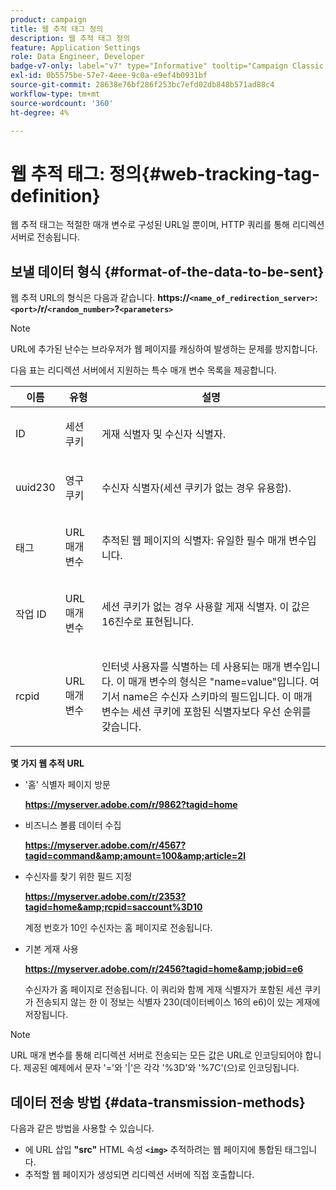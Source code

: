```yaml
---
product: campaign
title: 웹 추적 태그 정의
description: 웹 추적 태그 정의
feature: Application Settings
role: Data Engineer, Developer
badge-v7-only: label="v7" type="Informative" tooltip="Campaign Classic v7에만 적용"
exl-id: 0b5575be-57e7-4eee-9c0a-e9ef4b0931bf
source-git-commit: 28638e76bf286f253bc7efd02db848b571ad88c4
workflow-type: tm+mt
source-wordcount: '360'
ht-degree: 4%

---
```


# 웹 추적 태그: 정의{#web-tracking-tag-definition}



웹 추적 태그는 적절한 매개 변수로 구성된 URL일 뿐이며, HTTP 쿼리를 통해 리디렉션 서버로 전송됩니다.

## 보낼 데이터 형식 {#format-of-the-data-to-be-sent}

웹 추적 URL의 형식은 다음과 같습니다. **https://`<name_of_redirection_server>`:`<port>`/r/`<random_number>`?`<parameters>`**

>[!NOTE]
>
>URL에 추가된 난수는 브라우저가 웹 페이지를 캐싱하여 발생하는 문제를 방지합니다.

다음 표는 리디렉션 서버에서 지원하는 특수 매개 변수 목록을 제공합니다.

<table>
                     <thead>
                        <tr>
                           <th>이름</th>
                           <th>유형</th>
                           <th>설명</th> 
                        </tr> 
                     </thead>
                     <tbody>
                        <tr>
                           <td>
                              <p>ID</p> 
                           </td>
                           <td>
                              <p>세션 쿠키</p> 
                           </td>
                           <td>
                              <p>게재 식별자 및 수신자 식별자.</p> 
                           </td> 
                        </tr>
                        <tr>
                           <td>
                              <p>uuid230</p> 
                           </td>
                           <td>
                              <p>영구 쿠키</p> 
                           </td>
                           <td>
                              <p>수신자 식별자(세션 쿠키가 없는 경우 유용함).</p> 
                           </td> 
                        </tr>
                        <tr>
                           <td>
                              <p>태그</p> 
                           </td>
                           <td>
                              <p>URL 매개변수</p> 
                           </td>
                           <td>
                              <p>추적된 웹 페이지의 식별자: 유일한 필수 매개 변수입니다.</p> 
                           </td> 
                        </tr>
                        <tr>
                           <td>
                              <p>작업 ID</p> 
                           </td>
                           <td>
                              <p>URL 매개변수</p> 
                           </td>
                           <td>
                              <p>세션 쿠키가 없는 경우 사용할 게재 식별자. 이 값은 16진수로 표현됩니다.
                              </p> 
                           </td> 
                        </tr>
                        <tr>
                           <td>
                              <p>rcpid</p> 
                           </td>
                           <td>
                              <p>URL 매개변수</p> 
                           </td>
                           <td>
                              <p>인터넷 사용자를 식별하는 데 사용되는 매개 변수입니다. 이 매개 변수의 형식은 "name=value"입니다. 여기서 name은 수신자 스키마의 필드입니다. 이 매개 변수는 세션 쿠키에 포함된 식별자보다 우선 순위를 갖습니다.
                              </p> 
                           </td> 
                        </tr> 
                     </tbody>  
                  </table>

**몇 가지 웹 추적 URL**

* &#39;홈&#39; 식별자 페이지 방문

  **https://myserver.adobe.com/r/9862?tagid=home**

* 비즈니스 볼륨 데이터 수집

  **https://myserver.adobe.com/r/4567?tagid=command&amp;amount=100&amp;article=2l**

* 수신자를 찾기 위한 필드 지정

  **https://myserver.adobe.com/r/2353?tagid=home&amp;rcpid=saccount%3D10**

  계정 번호가 10인 수신자는 홈 페이지로 전송됩니다.

* 기본 게재 사용

  **https://myserver.adobe.com/r/2456?tagid=home&amp;jobid=e6**

  수신자가 홈 페이지로 전송됩니다. 이 쿼리와 함께 게재 식별자가 포함된 세션 쿠키가 전송되지 않는 한 이 정보는 식별자 230(데이터베이스 16의 e6)이 있는 게재에 저장됩니다.

>[!NOTE]
>
>URL 매개 변수를 통해 리디렉션 서버로 전송되는 모든 값은 URL로 인코딩되어야 합니다. 제공된 예제에서 문자 &#39;=&#39;와 &#39;|&#39;은 각각 &#39;%3D&#39;와 &#39;%7C&#39;(으)로 인코딩됩니다.

## 데이터 전송 방법 {#data-transmission-methods}

다음과 같은 방법을 사용할 수 있습니다.

* 에 URL 삽입 **&quot;src&quot;** HTML 속성 **`<img>`** 추적하려는 웹 페이지에 통합된 태그입니다.
* 추적할 웹 페이지가 생성되면 리디렉션 서버에 직접 호출합니다.
